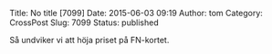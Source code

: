 Title: No title [7099]
Date: 2015-06-03 09:19
Author: tom
Category: CrossPost
Slug: 7099
Status: published

Så undviker vi att höja priset på FN-kortet.

